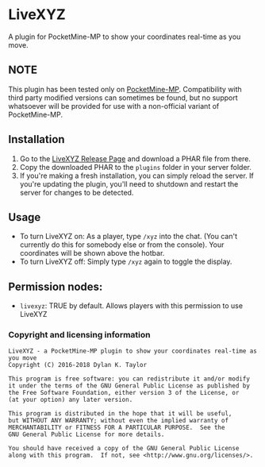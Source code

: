 # LiveXYZ
A plugin for PocketMine-MP to show your coordinates real-time as you move.

## NOTE
This plugin has been tested only on [PocketMine-MP](https://github.com/pmmp/PocketMine-MP). Compatibility with third party modified versions can sometimes be found, but no support whatsoever will be provided for use with a non-official variant of PocketMine-MP.

## Installation


1. Go to the [LiveXYZ Release Page](https://github.com/dktapps/LiveXYZ/releases) and download a PHAR file from there.
2. Copy the downloaded PHAR to the `plugins` folder in your server folder.
3. If you're making a fresh installation, you can simply reload the server. If you're updating the plugin, you'll need to shutdown and restart the server for changes to be detected.

## Usage
- To turn LiveXYZ on:
  As a player, type `/xyz` into the chat. (You can't currently do this for somebody else or from the console). Your coordinates will be shown above the hotbar.
- To turn LiveXYZ off:
  Simply type `/xyz` again to toggle the display.

## Permission nodes:
- `livexyz`: TRUE by default. Allows players with this permission to use LiveXYZ

### Copyright and licensing information
```
LiveXYZ - a PocketMine-MP plugin to show your coordinates real-time as you move
Copyright (C) 2016-2018 Dylan K. Taylor

This program is free software: you can redistribute it and/or modify
it under the terms of the GNU General Public License as published by
the Free Software Foundation, either version 3 of the License, or
(at your option) any later version.

This program is distributed in the hope that it will be useful,
but WITHOUT ANY WARRANTY; without even the implied warranty of
MERCHANTABILITY or FITNESS FOR A PARTICULAR PURPOSE.  See the
GNU General Public License for more details.

You should have received a copy of the GNU General Public License
along with this program.  If not, see <http://www.gnu.org/licenses/>.
```
